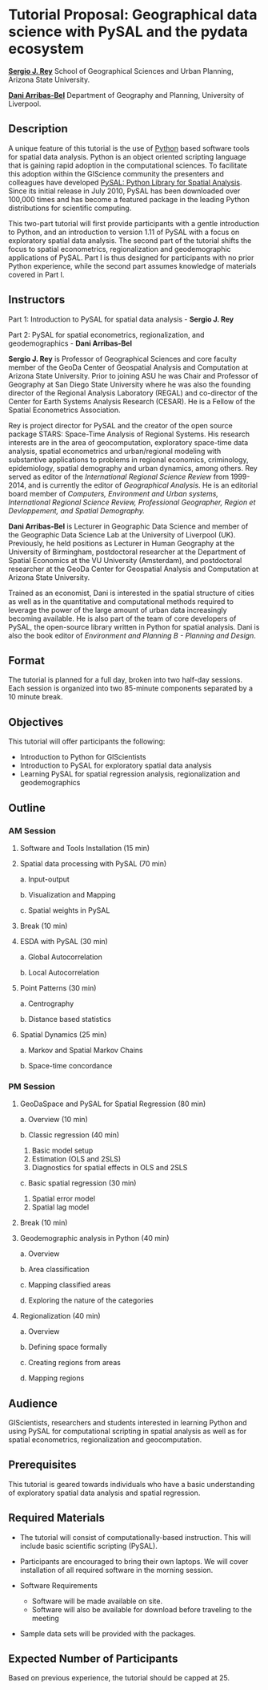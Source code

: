 # Tutorial Proposal: Geographical data science with PySAL and the pydata ecosystem

**[Sergio J. Rey]**  School of Geographical Sciences and Urban Planning, Arizona State University.

**[Dani Arribas-Bel]** Department of Geography and Planning, University of Liverpool. 

[Sergio J. Rey]: https://geoplan.asu.edu/people/sergio-j-rey
[Dani Arribas-Bel]: http://darribas.org


## Description

A unique feature of this tutorial is the use of [Python] based software tools for
spatial data analysis. Python is an object oriented scripting language that is
gaining rapid adoption in the computational sciences.  To facilitate this
adoption within the GIScience community the presenters and colleagues have
developed [PySAL: Python Library for Spatial Analysis]. Since its initial release
in July 2010, PySAL has been downloaded over 100,000 times and has become a
featured package in the leading Python distributions for scientific computing.


This two-part tutorial will first provide participants with a gentle
introduction to Python, and an introduction to version 1.11 of PySAL with a
focus on  exploratory spatial data analysis.  The second part of the tutorial
shifts the focus to spatial econometrics, regionalization and geodemographic
applications of PySAL.  Part I is thus designed for participants with no prior
Python experience, while the second part assumes knowledge of materials covered
in Part I.

[Python]: http://python.org
[PySAL: Python Library for Spatial Analysis]: http://pysal.org

## Instructors

Part 1: Introduction to PySAL for spatial data analysis - **Sergio J. Rey**

Part 2: PySAL for spatial econometrics, regionalization, and geodemographics - **Dani Arribas-Bel**

**Sergio J. Rey** is Professor of Geographical Sciences and core faculty member
of the GeoDa Center of Geospatial Analysis and Computation at Arizona State
University. Prior to joining ASU he was Chair and Professor of Geography at San
Diego State University where he was also the founding director of the Regional
Analysis Laboratory (REGAL) and co-director of the Center for Earth Systems
Analysis Research (CESAR).  He is a Fellow of the Spatial Econometrics
Association.

Rey is project director for PySAL and the creator of the open source package
STARS: Space-Time Analysis of Regional Systems. His research interests are in
the area of geocomputation, exploratory space-time data analysis, spatial
econometrics and urban/regional modeling with substantive applications to
problems in regional economics, criminology, epidemiology, spatial demography
and urban dynamics, among others. Rey served as editor of the *International
Regional Science Review* from 1999-2014, and is currently the editor of
*Geographical Analysis*. He  is an editorial board member of *Computers,
Environment and Urban systems,  International Regional Science Review,
Professional Geographer, Region et Devloppement, and Spatial Demography.*

**Dani Arribas-Bel** is Lecturer in Geographic Data Science and member of
the Geographic Data Science Lab at the University of Liverpool (UK). Previously,
he held positions as Lecturer in Human Geography at the University of Birmingham,
postdoctoral researcher at the Department of Spatial Economics at the VU University
(Amsterdam), and postdoctoral researcher at the GeoDa Center for Geospatial 
Analysis and Computation at Arizona State University. 

Trained as an economist, Dani is interested in the spatial structure of cities as well
as in the quantitative and computational methods required to leverage the power of the 
large amount of urban data increasingly becoming available. He is also part of the team
of core developers of PySAL, the open-source library written in Python for spatial
analysis. Dani is also the book editor of *Environment and Planning B -
Planning and Design*.


## Format

The tutorial is planned for a full day, broken into two half-day
sessions. Each session is organized into two 85-minute components
separated by a 10 minute break.

## Objectives

This tutorial will offer participants the following:

-   Introduction to Python for GIScientists
-   Introduction to PySAL for exploratory spatial data analysis
-   Learning PySAL for spatial regression analysis, regionalization and geodemographics

## Outline

### AM Session

1. Software and Tools Installation (15 min)

2. Spatial data processing with PySAL (70 min)

   a. Input-output

   b. Visualization and Mapping

   c. Spatial weights in PySAL

4. Break (10 min)

4. ESDA with PySAL (30 min)

   a. Global Autocorrelation

   b. Local Autocorrelation

5. Point Patterns (30 min)
 
   a. Centrography

   b. Distance based statistics

6. Spatial Dynamics (25 min)

   a. Markov and Spatial Markov Chains

   b. Space-time concordance

### PM Session

1.  GeoDaSpace and PySAL for Spatial Regression (80 min)

    a.  Overview (10 min)

    b.  Classic regression (40 min)

      1.  Basic model setup
      2. Estimation (OLS and 2SLS)
      3. Diagnostics for spatial effects in OLS and 2SLS

    c.  Basic spatial regression (30 min)

      1.  Spatial error model
      2. Spatial lag model

2.  Break (10 min)

3.  Geodemographic analysis in Python (40 min)

    a.  Overview

    b.  Area classification

    c.  Mapping classified areas

    d.  Exploring the nature of the categories

4.  Regionalization (40 min)

    a.  Overview

    b.  Defining space formally

    c.  Creating regions from areas

    d.  Mapping regions

## Audience

GIScientists, researchers and students interested in learning Python and using
PySAL for computational scripting in spatial analysis as well as for spatial
econometrics, regionalization and geocomputation.

## Prerequisites

This tutorial is geared towards individuals who have a basic
understanding of exploratory spatial data analysis and spatial
regression.

## Required Materials

-   The tutorial will consist of computationally-based instruction. This
    will include basic scientific scripting (PySAL).

-   Participants are encouraged to bring their own laptops. We will
    cover installation of all required software in the morning session.


-   Software Requirements

    -   Software will be made available on site.
    -   Software will also be available for download before traveling to the meeting


-   Sample data sets will be provided with the packages.

## Expected Number of Participants

Based on previous experience, the tutorial should be capped at 25.
